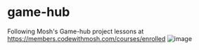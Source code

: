 # game-hub

Following Mosh's Game-hub project lessons at https://members.codewithmosh.com/courses/enrolled
![image](https://github.com/rok0705/game-hub/assets/5758570/1c277aac-e36d-44a8-bb94-09e50bde85b1)


